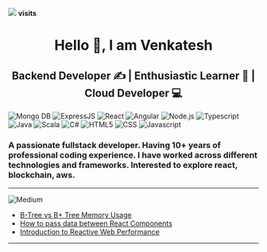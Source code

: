 
<span align="right"> <img src="https://profile-counter.glitch.me/vengets1024/count.svg" /> <b> visits </b></span>
<h1 align="center">Hello 👋, I am Venkatesh</h1>
<h2 align="center"> Backend Developer ✍️ | Enthusiastic Learner 📖 | Cloud Developer 💻 </h2>

![Mongo DB](https://img.shields.io/badge/-MongoDB-333333?style=flat&logo=MongoDB) ![ExpressJS](	https://img.shields.io/badge/Express.js-404D59?style=flat) ![React](https://img.shields.io/badge/-React-333333?style=flat&logo=react) ![Angular](https://img.shields.io/badge/Angular-E23237?style=flat&logo=angularjs&logoColor=white) ![Node.js](https://img.shields.io/badge/-Node.js-333333?style=flat&logo=node.js) ![Typescript](	https://img.shields.io/badge/TypeScript-007ACC?style=flat&logo=typescript&logoColor=white)
![Java](https://img.shields.io/badge/Java-ED8B00?style=flat&logo=java&logoColor=white) ![Scala](https://img.shields.io/badge/Scala-DC322F?style=flat&logo=scala&logoColor=white) ![C#](	https://img.shields.io/badge/C%23-239120?style=flat&logo=c-sharp&logoColor=white)
![HTML5](https://img.shields.io/badge/-HTML5-333333?style=flat&logo=HTML5)  ![CSS](https://img.shields.io/badge/-CSS-333333?style=flat&logo=CSS3&logoColor=1572B6)   ![Javascript](	https://img.shields.io/badge/JavaScript-323330?style=flat&logo=javascript&logoColor=F7DF1E)


<h3 align="left">
A passionate fullstack developer. Having 10+ years of professional coding experience. I have worked across different technologies and frameworks. Interested to explore react, blockchain, aws.
</h3>
<hr/>

![Medium](https://img.shields.io/badge/Medium-12100E?style=flat&logo=medium&logoColor=white)
- <a href="https://vengets.medium.com/b-tree-vs-b-tree-on-database-598ed92dab27">B-Tree vs B+ Tree Memory Usage</a>
- <a href=https://towardsdev.com/how-to-pass-data-between-react-components-aad8e36aebed>How to pass data between React Components </a>
- <a href="https://vengets.medium.com/fundamentals-of-reactive-web-performance-53fa6ff58206">Introduction to Reactive Web Performance </a>
<hr/>
